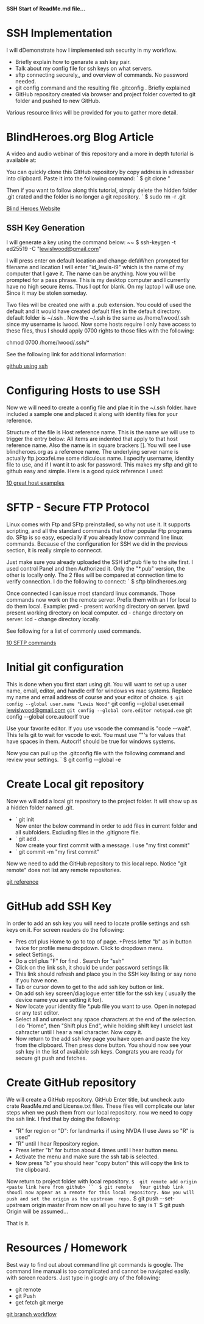 #### SSH Start of ReadMe.md file...

# SSH Implementation 

I will
dDemonstrate how I implemented ssh security in my workflow. 

+ Briefly explain how to genarate a ssh key pair.
+ Talk about my config file for ssh keys on what servers.
+ sftp connecting securely,, and overview of commands. No password needed.
+ git config command and the resulting file .gitconfig . Briefly explained
+ GitHub repository created via browser and project folder coverted to git folder and pushed to new GitHub.

Various resource links will be provided for you to gather more detail.

# BlindHeroes.org Blog Article
  A video and audio webinar of this repository and a more in depth tutorial is available at:

You can quickly clone this GitHub repository by copy address in adressbar into clipboard. Paste it into the following command:
` $ git clone <pasteGitHub Repository Here>"

Then if you want to follow along this tutorial, simply delete the hidden folder .git crated and the folder is no longer a git repository.
` $ sudo rm -r .git

[Blind Heroes Website](http://blindheroes.org)

## SSH Key Generation

I will generate a key using the command below:
~~ $ ssh-keygen -t ed25519 -C "lewislwood@gmail.com" 

I will press enter on default location and change defaWhen prompted for filename and location I will enter "id_lewis-i9" which is the name of my computer that I gave it. The name can be anything.
 Now you will be prompted for a pass phrase. This is my desktop computer and I currently have no high secure items. Thus I opt for blank. On my laptop I will use one. Since it may be stolen someday.

 Two files will be created one with a .pub extension.
You could of used the default and it would have created default files in the default directory.
  default folder is ~/.ssh .  Now the ~/.ssh is the same as /home/lwood/.ssh since my username is lwood.
Now some hosts require I only have access to these files, thus I should apply 0700 rights to those files with the following:

chmod 0700 /home/lwood/.ssh/*


See the following link for additional information:

[github using ssh](https://docs.github.com/en/authentication/connecting-to-github-with-ssh)

# Configuring Hosts to use SSH


Now we will need to create a config file and plae it in the ~/.ssh folder.   have included a sample one and placed it along with identity files for your reference.


 Structure of the file is Host reference name.  This is the name we will use to trigger the entry below: All items are indented that apply to that host reference name. Also the name is in square brackers [].
You will see I use blindheroes.org as a reference name. The underlying  server name is actually ftp.jxxxxfei.me some ridiculous name. I specify username, identity file to use, and if I want it to ask for password.
  This makes my sftp and git to github easy and simple.
Here is a good quick reference I used:

[10 great host examples](https://gist.github.com/vrillusions/9538779)

# SFTP - Secure FTP Protocol

 Linux comes with Ftp and SFtp preinstalled, so why not use it. It supports scripting, and all the standard commands that other popular Ftp programs do. SFtp is so easy, especially if you already know command line linux commands.
 Because of the configuration for SSH we did in the previous section, it is really simple to connecct. 

 Just make sure you already uploaded the SSH id*.pub file to the site first. I used control Panel and then Authorized it. Only the "*.pub" version, the other is locally only. The 2 files will be compared at connection time to verify connection.
I do the following to connect:
` $ sftp blindheroes.org

Once connected I can issue most standard linux commands. Those commands now work on the remote server. Prefix them with an l for local to do them local.
Example: pwd - present working directory on server.  lpwd  present working directory on local computer.
 cd - change directory on server.  lcd - change directory locally.

See following for a list of commonly used commands.

[10 SFTP commands](https://www.tecmint.com/sftp-command-examples/)

# Initial git configuration

This is done when you first start using git. You will want to set up a user name, email, editor, and handle crlf for windows vs mac systems.
Replace my name and email address of course and your editor of choice.
` $ git config --global user.name "Lewis Wood"
` git config --global user.email lewislwood@gmail.com
` git config --global core.editor notepad.exe
` git config --global core.autocrlf true

Use your favorite editor. If you use vscode the command is "code --wait". This tells git to wait for vscode to exit. You must use ""'s for values that have spaces in them. Autocrlf should be true for windows systems.

Now you can pull up the .gitconfig file with the following command and review your settings.
` $ git config --global -e

# Create Local git repository

Now we will add a local git repository to the project folder. It will show up as a hidden folder named .git.

+ ` git init  
  Now enter the below command in order to add files in current folder and all subfolders. Excluding files in the .gitignore file.
+ ` git add .  
   Now create your first commit with a message. I use "my first commit"  
+ ` git commit -m "my first commit" 

Now we need to add the GitHub repository to this local repo.  Notice "git remote" does not list any remote repositories.

[git reference](https://git-scm.com/docs)

# GitHub add SSH Key

In order to add an ssh key you will need to locate profile settings and ssh keys on it. For screen readers do the following:
+ Pres ctrl plus Home to go to top of page.
+Press letter "b" as in button twice for profile menu dropdown. Click to dropdown menu.
+ select Settings.
+ Do a ctrl plus "F" for find .  Search for "ssh"  
+ Click on the link ssh, it should be under password settings lik
+ This link should refresh and place you in the SSH key listing or say none if you have none.
+ Tab or cursor down to get to the add ssh key button or link.
+ On add ssh key screen/diaglogue enter title for the ssh key ( usually the device name you are setting it for).
+ Now locate your identity file *.pub file you want to use. Open in notepad or any test editor.
+ Select all and unselect any space characters at the end of the selection. I do "Home", then "Shift plus End", while holding shift key I unselct last cahracter until I hear a real character.  Now copy it.
+ Now return to the add ssh key page you have open and paste the key from the clipboard. Then press done button.
You should now see your ssh key in the list of available ssh keys. Congrats you are ready for secure git push and fetches.


# Create GitHub repository

We will create a GitHub repository. GitHub 
Enter title, but uncheck auto crate ReadMe.md and License.txt files. These files will complicate our later steps when we push them from our local repository.
now we need to copy the ssh link.  I find that by doing the following:
+  "R" for region or "D": for landmarks if using NVDA (I use Jaws so "R" is used"
+ "R" until I hear Repository region. 
+ Press letter "b" for button about 4 times until I hear button menu.
+ Activate the menu and make sure the ssh tab is selected. 
+ Now press "b" you should hear "copy buton" this will copy the link to the clipboard.

 Now return to project folder with local repository.
` $  git remote add origin <paste link here from github>
``  $ git remote  
Your github link shoudl now appear as a remote for this local repository.
Now you will push and set the origin as the upstream  repo.
` $ git push --set-upstream origin master
From now on all you have to say is 
1` $ git push
Origin will be assumed...

That is it.

# Resources / Homework

Best way to find out about command line git commands is google. The command line manual is too complicated and cannot be navigated easily. with screen readers.
 Just type in google any of the following:
+ git remote
+ git Push
+ get fetch
git merge

[git branch workflow](https://git-scm.com/book/en/v2/Git-Branching-Branching-Workflows)





